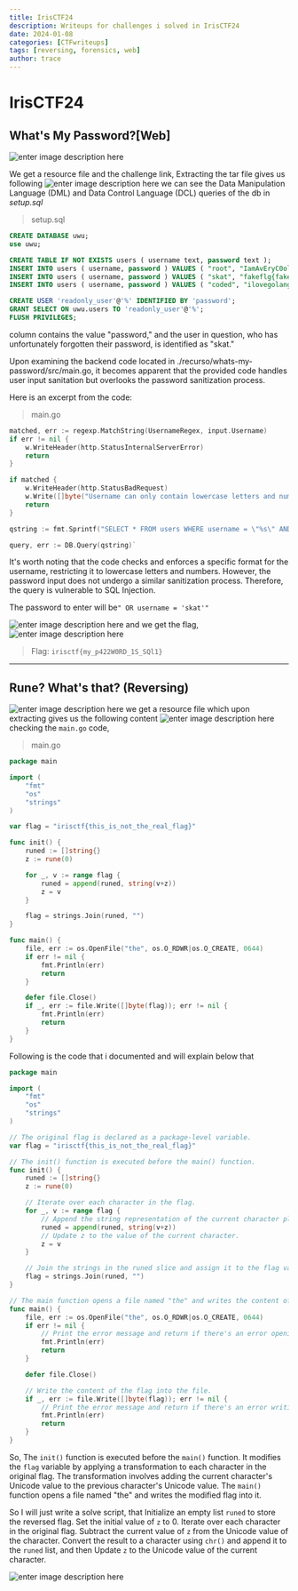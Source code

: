 ```yaml
---
title: IrisCTF24
description: Writeups for challenges i solved in IrisCTF24 
date: 2024-01-08
categories: [CTFwriteups]
tags: [reversing, forensics, web]
author: trace
---
```

# IrisCTF24

## What's My Password?[Web]

![enter image description here](https://i.imgur.com/UNhK4kp.png)

We get a resource file and the challenge link,
Extracting the tar file gives us following
![enter image description here](https://i.imgur.com/9IzYQBx.png) 
we can see the Data Manipulation Language (DML) and Data Control Language (DCL) queries of the db in *setup.sql*
> setup.sql
```sql
CREATE DATABASE uwu;
use uwu;

CREATE TABLE IF NOT EXISTS users ( username text, password text );
INSERT INTO users ( username, password ) VALUES ( "root", "IamAvEryC0olRootUsr");
INSERT INTO users ( username, password ) VALUES ( "skat", "fakeflg{fake_flag}");
INSERT INTO users ( username, password ) VALUES ( "coded", "ilovegolang42");

CREATE USER 'readonly_user'@'%' IDENTIFIED BY 'password';
GRANT SELECT ON uwu.users TO 'readonly_user'@'%';
FLUSH PRIVILEGES;
```
column contains the value "password," and the user in question, who has unfortunately forgotten their password, is identified as "skat."

Upon examining the backend code located in ./recurso/whats-my-password/src/main.go, it becomes apparent that the provided code handles user input sanitation but overlooks the password sanitization process.

Here is an excerpt from the code:
>main.go
```go
matched, err := regexp.MatchString(UsernameRegex, input.Username)
if err != nil {
    w.WriteHeader(http.StatusInternalServerError)
    return
}

if matched {
    w.WriteHeader(http.StatusBadRequest)
    w.Write([]byte("Username can only contain lowercase letters and numbers."))
    return
}

qstring := fmt.Sprintf("SELECT * FROM users WHERE username = \"%s\" AND password = \"%s\"", input.Username, input.Password)

query, err := DB.Query(qstring)` 
```

It's worth noting that the code checks and enforces a specific format for the username, restricting it to lowercase letters and numbers. However, the password input does not undergo a similar sanitization process.
Therefore, the query is vulnerable to SQL Injection.

The password to enter will be`" OR username = 'skat'" `

![enter image description here](https://i.imgur.com/F344nSk.png)
and we get the flag,
![enter image description here](https://i.imgur.com/LShSp2X.png)
> Flag: ``irisctf{my_p422W0RD_1S_SQl1}``
---

## Rune? What's that? (Reversing)

![enter image description here](https://i.imgur.com/gqUwgID.png)
we get a resource file
which upon extracting gives us the following content
![enter image description here](https://i.imgur.com/a76OtS2.png)
checking  the `main.go` code,
>main.go
```go
package main

import (
	"fmt"
	"os"
	"strings"
)

var flag = "irisctf{this_is_not_the_real_flag}"

func init() {
	runed := []string{}
	z := rune(0)

	for _, v := range flag {
		runed = append(runed, string(v+z))
		z = v
	}

	flag = strings.Join(runed, "")
}

func main() {
	file, err := os.OpenFile("the", os.O_RDWR|os.O_CREATE, 0644)
	if err != nil {
		fmt.Println(err)
		return
	}

	defer file.Close()
	if _, err := file.Write([]byte(flag)); err != nil {
		fmt.Println(err)
		return
	}
}
```
Following is the code that i documented and will explain below that
```go
package main

import (
	"fmt"
	"os"
	"strings"
)

// The original flag is declared as a package-level variable.
var flag = "irisctf{this_is_not_the_real_flag}"

// The init() function is executed before the main() function.
func init() {
	runed := []string{}
	z := rune(0)

	// Iterate over each character in the flag.
	for _, v := range flag {
		// Append the string representation of the current character plus the value of z to the runed slice.
		runed = append(runed, string(v+z))
		// Update z to the value of the current character.
		z = v
	}

	// Join the strings in the runed slice and assign it to the flag variable.
	flag = strings.Join(runed, "")
}

// The main function opens a file named "the" and writes the content of the flag into it.
func main() {
	file, err := os.OpenFile("the", os.O_RDWR|os.O_CREATE, 0644)
	if err != nil {
		// Print the error message and return if there's an error opening the file.
		fmt.Println(err)
		return
	}

	defer file.Close()

	// Write the content of the flag into the file.
	if _, err := file.Write([]byte(flag)); err != nil {
		// Print the error message and return if there's an error writing to the file.
		fmt.Println(err)
		return
	}
}
```
So, The `init()` function is executed before the `main()` function. It modifies the `flag` variable by applying a transformation to each character in the original flag. The transformation involves adding the current character's Unicode value to the previous character's Unicode value. The `main()` function opens a file named "the" and writes the modified flag into it.

So I will just write a solve script, that Initialize an empty list `runed` to store the reversed flag. Set the initial value of `z` to 0. Iterate over each character in the original flag. Subtract the current value of `z` from the Unicode value of the character. Convert the result to a character using `chr()` and append it to the `runed` list, and then Update `z` to the Unicode value of the current character.

![enter image description here](https://i.imgur.com/i39NXnV.png)
